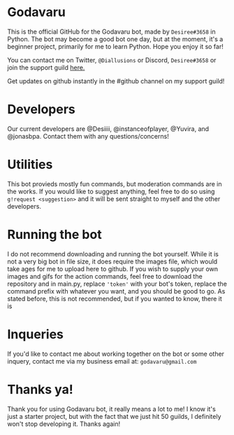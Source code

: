 # Godavaru
This is the official GitHub for the Godavaru bot, made by `Desiree#3658` in Python.
The bot may become a good bot one day, but at the moment, it's a beginner project, primarily for me to learn Python. Hope you enjoy it so far!

You can contact me on Twitter, `@Diallusions` or Discord, `Desiree#3658` or join the support guild [here.]( https://discord.gg/ewvvKHM) 

Get updates on github instantly in the #github channel on my support guild!

# Developers
Our current developers are @Desiiii, @instanceofplayer, @Yuvira, and @jonasbpa. Contact them with any questions/concerns!

# Utilities
This bot provieds mostly fun commands, but moderation commands are in the works. If you would like to suggest anything, feel free to do so using `g!request <suggestion>` and it will be sent straight to myself and the other developers.

# Running the bot
I do not recommend downloading and running the bot yourself. While it is not a very big bot in file size, it does require the images file, which would take ages for me to upload here to github. If you wish to supply your own images and gifs for the action commands, feel free to download the repository and in main.py, replace `'token'` with your bot's token, replace the command prefix with whatever you want, and you should be good to go. As stated before, this is not recommended, but if you wanted to know, there it is

# Inqueries
If you'd like to contact me about working together on the bot or some other inquery, contact me via my business email at: `godavaru@gmail.com`

# Thanks ya!
Thank you for using Godavaru bot, it really means a lot to me! I know it's just a starter project, but with the fact that we just hit 50 guilds, I definitely won't stop developing it. Thanks again!
